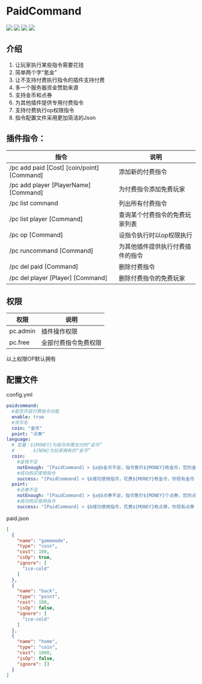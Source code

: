 # PaidCommand

[![](https://img.shields.io/circleci/build/github/gdenga/PaidCommand?style=flat-square)](https://github.com/gdenga/PaidCommand)
[![](https://img.shields.io/github/downloads/gdenga/PaidCommand/total?style=flat-square)](https://github.com/gdenga/PaidCommand)
[![](https://img.shields.io/github/license/gdenga/PaidCommand?style=flat-square)](https://github.com/gdenga/PaidCommand)
[![](https://img.shields.io/badge/MCBBS-PaidCommand-ff69b4?style=flat-square)](https://www.mcbbs.net/thread-889083-1-1.html)

## 介绍

1. 让玩家执行某些指令需要花钱
2. 简单两个字“氪金”
3. 让不支持付费执行指令的插件支持付费
4. 多一个服务器资金赞助来源
5. 支持金币和点券
6. 为其他插件提供专用付费指令
7. 支持付费执行op权限指令
8. 指令配置文件采用更加简洁的Json

## 插件指令：

| 指令 | 说明 |
| ------------ | ------------ |
| /pc add paid [Cost] [coin/point] [Command] | 添加新的付费指令 |
| /pc add player [PlayerName] [Command] | 为付费指令添加免费玩家 |
| /pc list command | 列出所有付费指令 |
| /pc list player [Command] | 查询某个付费指令的免费玩家列表 |
| /pc op [Command] | 设指令执行时以op权限执行 |
| /pc runcommand [Command] | 为其他插件提供执行付费插件的指令 |
| /pc del paid [Command] | 删除付费指令 |
| /pc del player [Player] [Command] | 删除付费指令的免费玩家 |

## 权限

| 权限 | 说明 |
| ------------ | ------------ |
| pc.admin | 插件操作权限 |
| pc.free | 全部付费指令免费权限 |

以上权限OP默认拥有

## 配置文件

config.yml

```yaml
paidcommand:
  #是否开启付费指令功能
  enable: true
  #货币名
  coin: "金币"
  point: "点券"
language:
  # 变量：${MONEY}为指令所需支付的“金币”
  #       ${NOW}为玩家拥有的“金币”
  coin:
    #金钱不足
    notEnough: "[PaidCommand] > §a§b金币不足，指令售价${MONEY}枚金币，您的金币：${NOW}"
    #成功购买使用指令
    success: "[PaidCommand] > §b成功使用指令，花费${MONEY}枚金币，你现有金币：${NOW}枚"
  point:
    #点券不足
    notEnough: "[PaidCommand] > §a§b点券不足，指令售价${MONEY}个点券，您的点券：${NOW}"
    #成功购买使用指令
    success: "[PaidCommand] > §b成功使用指令，花费${MONEY}枚点券，你现有点券：${NOW}枚"

```

paid.json

```json
[
  {
    "name": "gamemode",
    "type": "coin",
    "cost": 100,
    "isOp": true,
    "ignore": [
      "ice-cold"
    ]
  },
  {
    "name": "back",
    "type": "point",
    "cost": 100,
    "isOp": false,
    "ignore": [
      "ice-cold"
    ]
  },
  {
    "name": "home",
    "type": "coin",
    "cost": 1000,
    "isOp": false,
    "ignore": []
  }
]
```
